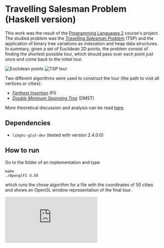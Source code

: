 # Travelling Salesman Problem <br />(Haskell version)

This work was the result of the
[Programming Languages 2](http://www.inf.ufes.br/~raulh/) course's project.
The studied problem was the 
[*Travelling Salesman Problem*](http://en.wikipedia.org/wiki/Travelling_salesman_problem)
(TSP) and the application of binary tree variations as indexation and heap data
structures.
In summary, given a set of Euclidean 2D points, the problem consist of finding the
shortest possible tour, which should pass over each point just once and come back to
the initial tour.

![Euclidean points](http://users.cs.cf.ac.uk/C.L.Mumford/howard/FI1.gif)
![TSP tour](http://users.cs.cf.ac.uk/C.L.Mumford/howard/FI8.gif)

Two different algorithms were used to construct the tour (the path to visit all
vertices or cities):

* [*Farthest Insertion*](http://users.cs.cf.ac.uk/C.L.Mumford/howard/FarthestInsertion.html)
(FI)
* [*Double Minimum Spanning Tree*](http://en.wikipedia.org/wiki/Minimum_spanning_tree)
(DMST)

More theoretical discussion and analysis can be read 
[here](http://boechat107.github.io/research%20problems/2014/02/25/travelling-salesman-problem-tsp/).

## Dependencies

* `libghc-glut-dev` (tested with version 2.4.0.0)

## How to run

Go to the folder of an implementation and type

    make
    ./OpenglFI d.50

which runs the chose algorithm for a file with the coordinates of 50 cities and
shows an OpenGL window representation of the final tour.

![Tour for d.50](http://www.zimagez.com/miniature/screenshot-03142014-122334pm.php)
